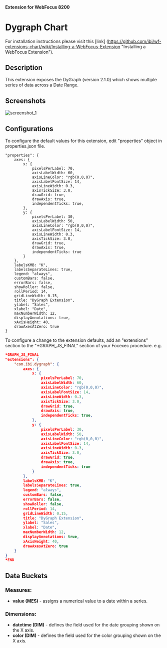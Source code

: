 #### Extension for WebFocus 8200
# Dygraph Chart
For installation instructions please visit this [link] (https://github.com/ibi/wf-extensions-chart/wiki/Installing-a-WebFocus-Extension "Installing a WebFocus Extension").
## Description
This extension exposes the DyGraph (version 2.1.0) which shows multiple series of data across a Date Range.
## Screenshots
![screenshot_1](https://github.com/ibi/wf-extensions-chart/blob/master/com.ibi.dygraph/screenshots/1.png)
## Configurations
To configure the default values for this extension, edit "properties" object in properties.json file.
	
	"properties": {
        axes: {
            x: {
                pixelsPerLabel: 70,
                axisLabelWidth: 60,
                axisLineColor: "rgb(0,0,0)",
                axisLabelFontSize: 14,
                axisLineWidth: 0.3,
                axisTickSize: 3.0,
                drawGrid: true,
                drawAxis: true,
                independentTicks: true,
            },
            y: {
                pixelsPerLabel: 30,
                axisLabelWidth: 50,
                axisLineColor: "rgb(0,0,0)",
                axisLabelFontSize: 14,
                axisLineWidth: 0.3,
                axisTickSize: 3.0,
                drawGrid: true,
                drawAxis: true,
                independentTicks: true
            }
        },
        labelsKMB: "K",
        labelsSeparateLines: true,
        legend: "always",
        customBars: false,
        errorBars: false,
        showRoller: false,
        rollPeriod: 14,
        gridLineWidth: 0.15,
        title: "DyGraph Extension",
        ylabel: "Sales",
        xlabel: "Date",
        maxNumberWidth: 12,
        displayAnnotations: true,
        xAxisHeight: 40,
        drawAxesAtZero: true
	}
    
To configure a change to the extension defaults, add an "extensions" section to the "*GRAPH_JS_FINAL" section of your Focexec procedure. e.g.

```json
*GRAPH_JS_FINAL
"extensions": {
	"com.ibi.dygraph": {
        axes: {
            x: {
                pixelsPerLabel: 70,
                axisLabelWidth: 60,
                axisLineColor: "rgb(0,0,0)",
                axisLabelFontSize: 14,
                axisLineWidth: 0.3,
                axisTickSize: 3.0,
                drawGrid: true,
                drawAxis: true,
                independentTicks: true,
            },
            y: {
                pixelsPerLabel: 30,
                axisLabelWidth: 50,
                axisLineColor: "rgb(0,0,0)",
                axisLabelFontSize: 14,
                axisLineWidth: 0.3,
                axisTickSize: 3.0,
                drawGrid: true,
                drawAxis: true,
                independentTicks: true
            }
        },
        labelsKMB: "K",
        labelsSeparateLines: true,
        legend: "always",
        customBars: false,
        errorBars: false,
        showRoller: false,
        rollPeriod: 14,
        gridLineWidth: 0.15,
        title: "DyGraph Extension",
        ylabel: "Sales",
        xlabel: "Date",
        maxNumberWidth: 12,
        displayAnnotations: true,
        xAxisHeight: 40,
        drawAxesAtZero: true
	}
}
*END
```
## Data Buckets
### Measures:
* **value (MES)** - assigns a numerical value to a date within a series.
### Dimensions:
* **datetime (DIM)** - defines the field used for the date grouping shown on the X axis.
* **color (DIM)** - defines the field used for the color grouping shown on the X axis.
